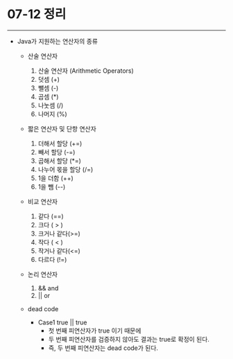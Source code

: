 # 07-12 정리
----
* Java가 지원하는 연산자의 종류
  * 산술 연산자
      1. 산술 연산자 (Arithmetic Operators)
      2. 덧셈 (+)
      3. 뺄셈 (-)
      4. 곱셈 (*)
      5. 나눗셈 (/)
      6. 나머지 (%)

  * 짧은 연산자 및 단항 연산자
      1. 더해서 할당 (+=)
      2. 빼서 할당 (-=)
      3. 곱해서 할당 (*=)
      4. 나누어 몫을 할당 (/=)
      5. 1을 더함 (++)
      6. 1을 뺌 (--)
         
  * 비교 연산자
      1. 같다 (==)
      2. 크다 ( > )
      3. 크거나 같다(>=)
      4. 작다 ( < )
      5. 작거나 같다(<=)
      6. 다르다 (!=)

   * 논리 연산자
      1. &&  and
      2. ||  or

   * dead code
     * Case1 true || true
       * 첫 번째 피연산자가 true 이기 때문에
       * 두 번째 피연산자를 검증하지 않아도 결과는 true로 확정이 된다.
       * 즉, 두 번째 피연산자는 dead code가 된다.
       

          

       

